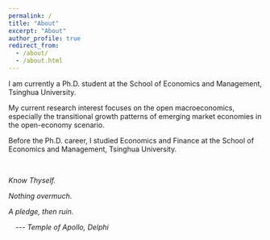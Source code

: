 ```yaml
---
permalink: /
title: "About"
excerpt: "About"
author_profile: true
redirect_from: 
  - /about/
  - /about.html
---
```



I am currently a Ph.D. student at the School of Economics and Management, Tsinghua University.

My current research interest focuses on the open macroeconomics, especially the transitional growth patterns of emerging market economies in the open-economy scenario.

Before the Ph.D. career, I studied Economics and Finance at the School of Economics and Management, Tsinghua University.

<br>

*Know Thyself.*

*Nothing overmuch.*

*A pledge, then ruin.*

&ensp;&ensp;*--- Temple of Apollo, Delphi*
